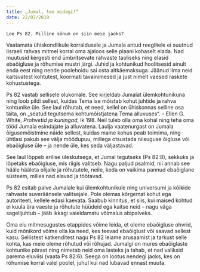 ```yaml
---
title: „Jumal, tee midagi!“
date: 22/07/2019
---
```


`Loe Ps 82. Milline sõnum on siin meie jaoks?`

Vaatamata ühiskondlikule korraldusele ja Jumala antud reeglitele ei suutnud Iisraeli rahvas mitmel korral oma ajaloos selle plaani kohaselt elada. Nad muutusid kergesti end ümbritsevate rahvaste taoliseks ning elasid ebaõigluse ja rõhumise mustri järgi. Juhid ja kohtunikud hoolitsesid ainult enda eest ning nende poolehoidu sai osta altkäemaksuga. Jäänud ilma neid kaitsvatest kohtutest, koormati tavainimesed ja just nimelt vaesed raskete kohustustega.

Ps 82 vastab sellisele olukorrale. See kirjeldab Jumalat ülemkohtunikuna ning loob pildi sellest, kuidas Tema ise mõistab kohut juhtide ja rahva kohtunike üle. See laul rõhutab, et need, kellel on ühiskonnas selline osa täita, on „seatud tegutsema kohtumõistjatena Tema alluvuses“. – Ellen G. White, _Prohvetid ja kuningad_, lk 198. Neil tuleb olla oma kohal ning teha oma tööd Jumala esindajate ja alluvatena. Laulja vaatenurgast on Jumala õigusemõistmine näide sellest, kuidas maine kohus peab toimima, ning ühtlasi pakub see välja mõõdupuu, millega otsustada niisuguse õigluse või ebaõigluse üle – ja nende üle, kes seda väljastavad.

See laul lõppeb erilise üleskutsega, et Jumal tegutseks (Ps 82:8), sekkuks ja lõpetaks ebaõigluse, mis riigis valitseb. Nagu paljud psalmid, nii annab see hääle hääleta olijaile ja rõhututele, neile, keda on vaikima pannud ebaõiglane süsteem, milles nad elavad ja töötavad.

Ps 82 esitab palve Jumalale kui ülemkohtunikule ning universumi ja kõikide rahvaste suveräänsele valitsejale. Pole olemas kõrgemat kohut ega autoriteeti, kellele edasi kaevata. Saabub kinnitus, et siis, kui maised kohtud ei kuula ära vaeste ja rõhutute hüüdeid ega kaitse neid – nagu väga sagelijuhtub – jääb ikkagi vaieldamatu võimalus abipalveks.

Oma elu mitmesugustes etappides võime leida, et oleme ebaõigluse ohvrid, kuid mõnikord võime olla ka need, kes teevad ebaõiglust või saavad sellest kasu. Sellistest katkenditest nagu Ps 82 leiame arusaamist ja tarkust selle kohta, kas meie oleme rõhutud või rõhujad. Jumalgi on mures ebaõiglaste kohtunike pärast ning nimetab neid oma lasteks ja tahab, et nad valiksid parema eluviisi (vaata Ps 82:6). Seega on lootus nendegi jaoks, kes on rõhumise korral valel poolel, juhul kui nad lubavad ennast muuta.